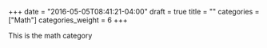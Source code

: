 +++
date = "2016-05-05T08:41:21-04:00"
draft = true
title = ""
categories = ["Math"]
categories_weight = 6
+++

This is the math category